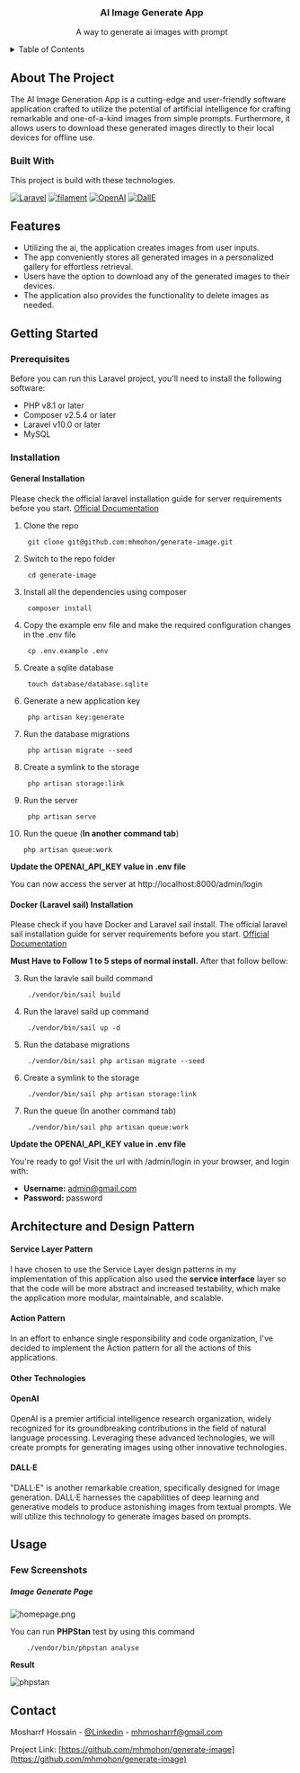 <!-- PROJECT INFO -->
<div align="center">
  <h3 align="center">AI Image Generate App</h3>
  <p align="center">
    A way to generate ai images with prompt
  </p>
</div>



<!-- TABLE OF CONTENTS -->
<details>
  <summary>Table of Contents</summary>
  <ol>
    <li>
      <a href="#about-the-project">About The Project</a>
      <ul>
        <li><a href="#built-with">Built With</a></li>
      </ul>
    </li>
    <li>
      <a href="#getting-started">Getting Started</a>
      <ul>
        <li><a href="#prerequisites">Prerequisites</a></li>
        <li><a href="#installation">Installation</a></li>
      </ul>
    </li>
    <li><a href="#architecture-and-design-pattern">Architecture and Design Pattern</a></li>
    <li><a href="#usage">Usage</a></li>
    <li><a href="#contact">Contact</a></li>
  </ol>
</details>



<!-- ABOUT THE PROJECT -->
## About The Project

The AI Image Generation App is a cutting-edge and user-friendly software application crafted to utilize the potential of artificial intelligence for crafting remarkable and one-of-a-kind images from simple prompts. Furthermore, it allows users to download these generated images directly to their local devices for offline use.

### Built With

This project is build with these technologies.

[![Laravel][Laravel.com]][Laravel-url]
[![filament][Filament]][filament-url]
[![OpenAI][OpenAi]][OpenAI-url]
[![DallE][DallE]][DallE-url]


<!-- Features -->
## Features

-  Utilizing the ai, the application creates images from user inputs.
- The app conveniently stores all generated images in a personalized gallery for effortless retrieval.
- Users have the option to download any of the generated images to their devices.
- The application also provides the functionality to delete images as needed.


<!-- GETTING STARTED -->
## Getting Started

### Prerequisites

Before you can run this Laravel project, you'll need to install the following software:

- PHP v8.1 or later
- Composer v2.5.4 or later
- Laravel v10.0 or later
- MySQL

### Installation
#### General Installation
Please check the official laravel installation guide for server requirements before you start. [Official Documentation](https://laravel.com/docs/10.x)

1. Clone the repo

		git clone git@github.com:mhmohon/generate-image.git
	
2. Switch to the repo folder

		cd generate-image
	
3. Install all the dependencies using composer

		composer install
	
4. Copy the example env file and make the required configuration changes in the .env file

		cp .env.example .env
	
5. Create a sqlite database

		touch database/database.sqlite
	
6. Generate a new application key

		php artisan key:generate
	
7. Run the database migrations

		php artisan migrate --seed
	
8. Create a symlink to the storage

		php artisan storage:link
	
9. Run the server

		php artisan serve
	
10. Run the queue (**In another command tab**)

		php artisan queue:work

**Update the OPENAI_API_KEY value in .env file**

You can now access the server at http://localhost:8000/admin/login

#### Docker (Laravel sail) Installation
Please check if you have Docker and Laravel sail install. The official laravel sail installation guide for server requirements before you start. [Official Documentation](https://laravel.com/docs/10.x/sail)

**Must Have to Follow 1 to 5 steps of normal install.** 
After that follow bellow:

	
3. Run the laravle sail build command

		./vendor/bin/sail build
	 
4. Run the laravel saild up command

		./vendor/bin/sail up -d
	
5. Run the database migrations

		./vendor/bin/sail php artisan migrate --seed
	
6. Create a symlink to the storage

		./vendor/bin/sail php artisan storage:link
	
7. Run the queue (In another command tab)

		./vendor/bin/sail php artisan queue:work

**Update the OPENAI_API_KEY value in .env file**

You're ready to go! Visit the url with /admin/login in your browser, and login with:

-   **Username:** admin@gmail.com
-   **Password:** password

<!-- Architecture and Design Pattern -->
## Architecture and Design Pattern
#### Service Layer Pattern
I have chosen to use the Service Layer design patterns in my implementation of this application also used the **service interface** layer so that the code will be more abstract and increased testability, which make the application more modular, maintainable, and scalable.

#### Action Pattern
In an effort to enhance single responsibility and code organization, I've decided to implement the Action pattern for all the actions of this applications.

#### Other Technologies
#### OpenAI
OpenAI is a premier artificial intelligence research organization, widely recognized for its groundbreaking contributions in the field of natural language processing. Leveraging these advanced technologies, we will create prompts for generating images using other innovative technologies.

#### DALL·E
"DALL·E" is another remarkable creation, specifically designed for image generation. DALL·E harnesses the capabilities of deep learning and generative models to produce astonishing images from textual prompts. We will utilize this technology to generate images based on prompts.

<!-- USAGE EXAMPLES -->
## Usage
### Few Screenshots
##### Image Generate Page
![homepage.png](https://i.ibb.co/y6nBdbp/dashboard.png)



You can run **PHPStan** test by using this command

		./vendor/bin/phpstan analyse
	
**Result**

![phpstan][phpstan]


<!-- CONTACT -->
## Contact

Mosharrf Hossain - [@Linkedin](https://www.linkedin.com/in/mhmohon/) - mhmosharrf@gmail.com

Project Link: [https://github.com/mhmohon/generate-image](https://github.com/mhmohon/generate-image)



<!-- MARKDOWN LINKS & IMAGES -->
<!-- https://www.markdownguide.org/basic-syntax/#reference-style-links -->
[linkedin-url]: https://linkedin.com/in/mhmohon
[product-screenshot]: images/screenshot.png
[filament]: https://img.shields.io/badge/Filament-35495E?style=for-the-badge&logo=filament&logoColor=4FC08D
[OpenAI]: https://img.shields.io/badge/OpenAI-412991.svg?style=for-the-badge&logo=OpenAI&logoColor=white
[DallE]: https://img.shields.io/badge/DallE-74aa9c?style=for-the-badge&logo=openai&logoColor=white
[Laravel.com]: https://img.shields.io/badge/Laravel-FF2D20?style=for-the-badge&logo=laravel&logoColor=white
[OpenAI-url]: https://openai.com/
[DallE-url]: https://openai.com/dall-e-2
[filament-url]: https://filamentphp.com/
[Laravel-url]: https://laravel.com
[phpstan]: https://i.ibb.co/6wCLKxG/phpstan.png
[dashboard]: https://i.ibb.co/y6nBdbp/dashboard.png
